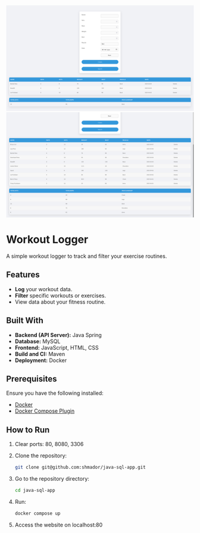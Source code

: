 ![image](preview2.png)
![image](preview1.png)

# Workout Logger

A simple workout logger to track and filter your exercise routines.

## Features

- **Log** your workout data.
- **Filter** specific workouts or exercises.
- View data about your fitness routine.

## Built With

- **Backend (API Server):** Java Spring
- **Database:** MySQL
- **Frontend:** JavaScript, HTML, CSS
- **Build and CI:** Maven
- **Deployment:** Docker

## Prerequisites

Ensure you have the following installed:

- [Docker](https://www.docker.com/)
- [Docker Compose Plugin](https://docs.docker.com/compose/install/)

## How to Run

1. Clear ports: 80, 8080, 3306

2. Clone the repository:

   ```bash
   git clone git@github.com:shmador/java-sql-app.git

3. Go to the repository directory:
   
   ```bash
   cd java-sql-app

4. Run:
   
   ```bash
   docker compose up

5. Access the website on localhost:80









